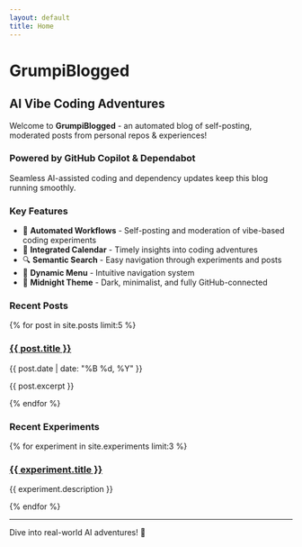 ```yaml
---
layout: default
title: Home
---
```


# GrumpiBlogged

## AI Vibe Coding Adventures

Welcome to **GrumpiBlogged** - an automated blog of self-posting, moderated posts from personal repos & experiences!

### Powered by GitHub Copilot & Dependabot

Seamless AI-assisted coding and dependency updates keep this blog running smoothly.

### Key Features

- 🤖 **Automated Workflows** - Self-posting and moderation of vibe-based coding experiments
- 📅 **Integrated Calendar** - Timely insights into coding adventures
- 🔍 **Semantic Search** - Easy navigation through experiments and posts
- 🎨 **Dynamic Menu** - Intuitive navigation system
- 🌙 **Midnight Theme** - Dark, minimalist, and fully GitHub-connected

### Recent Posts

<div class="posts">
  {% for post in site.posts limit:5 %}
    <article class="post">
      <h3><a href="{{ post.url | relative_url }}">{{ post.title }}</a></h3>
      <p class="post-meta">{{ post.date | date: "%B %d, %Y" }}</p>
      <p>{{ post.excerpt }}</p>
    </article>
  {% endfor %}
</div>

### Recent Experiments

<div class="experiments">
  {% for experiment in site.experiments limit:3 %}
    <article class="experiment">
      <h3><a href="{{ experiment.url | relative_url }}">{{ experiment.title }}</a></h3>
      <p>{{ experiment.description }}</p>
    </article>
  {% endfor %}
</div>

---

Dive into real-world AI adventures! 🚀
